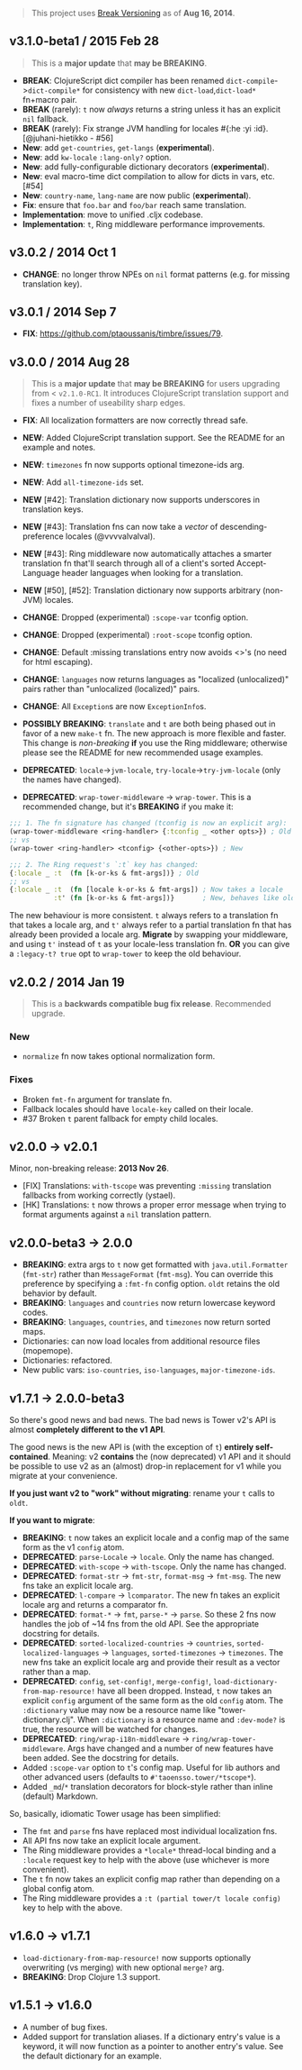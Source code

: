 > This project uses [Break Versioning](https://github.com/ptaoussanis/encore/blob/master/BREAK-VERSIONING.md) as of **Aug 16, 2014**.

## v3.1.0-beta1 / 2015 Feb 28

 > This is a **major update** that **may be BREAKING**.

 * **BREAK**: ClojureScript dict compiler has been renamed `dict-compile`->`dict-compile*` for consistency with new `dict-load`,`dict-load*` fn+macro pair.
 * **BREAK** (rarely): `t` now _always_ returns a string unless it has an explicit `nil` fallback.
 * **BREAK** (rarely): Fix strange JVM handling for locales #{:he :yi :id}. [@juhani-hietikko - #56]
 * **New**: add `get-countries`, `get-langs` (**experimental**).
 * **New**: add `kw-locale` `:lang-only?` option.
 * **New**: add fully-configurable dictionary decorators (**experimental**).
 * **New**: eval macro-time dict compilation to allow for dicts in vars, etc. [#54]
 * **New**: `country-name`, `lang-name` are now public (**experimental**).
 * **Fix**: ensure that `foo.bar` and `foo/bar` reach same translation.
 * **Implementation**: move to unified .cljx codebase.
 * **Implementation**: `t`, Ring middleware performance improvements.


## v3.0.2 / 2014 Oct 1

 * **CHANGE**: no longer throw NPEs on `nil` format patterns (e.g. for missing translation key).


## v3.0.1 / 2014 Sep 7

 * **FIX**: https://github.com/ptaoussanis/timbre/issues/79.


## v3.0.0 / 2014 Aug 28

> This is a **major update** that **may be BREAKING** for users upgrading from < `v2.1.0-RC1`.
> It introduces ClojureScript translation support and fixes a number of useability sharp edges.

 * **FIX**: All localization formatters are now correctly thread safe.

 * **NEW**: Added ClojureScript translation support. See the README for an example and notes.
 * **NEW**: `timezones` fn now supports optional timezone-ids arg.
 * **NEW**: Add `all-timezone-ids` set.
 * **NEW** [#42]: Translation dictionary now supports underscores in translation keys.
 * **NEW** [#43]: Translation fns can now take a _vector_ of descending-preference locales (@vvvvalvalval).
 * **NEW** [#43]: Ring middleware now automatically attaches a smarter translation fn that'll search through all of a client's sorted Accept-Language header languages when looking for a translation.
 * **NEW** [#50], [#52]: Translation dictionary now supports arbitrary (non-JVM) locales.

 * **CHANGE**: Dropped (experimental) `:scope-var` tconfig option.
 * **CHANGE**: Dropped (experimental) `:root-scope` tconfig option.
 * **CHANGE**: Default :missing translations entry now avoids <>'s (no need for html escaping).
 * **CHANGE**: `languages` now returns languages as "localized (unlocalized)" pairs rather than "unlocalized (localized)" pairs.
 * **CHANGE**: All `Exception`s are now `ExceptionInfo`s.

 * **POSSIBLY BREAKING**: `translate` and `t` are both being phased out in favor of a new `make-t` fn. The new approach is more flexible and faster. This change is _non-breaking_ **if** you use the Ring middleware; otherwise please see the README for new recommended usage examples.

 * **DEPRECATED**: `locale`->`jvm-locale`, `try-locale`->`try-jvm-locale` (only the names have changed).
 * **DEPRECATED**: `wrap-tower-middleware` -> `wrap-tower`. This is a recommended change, but it's **BREAKING** if you make it:
  ```clojure
  ;;; 1. The fn signature has changed (tconfig is now an explicit arg):
  (wrap-tower-middleware <ring-handler> {:tconfig _ <other opts>}) ; Old
  ;; vs
  (wrap-tower <ring-handler> <tconfig> {<other-opts>}) ; New

  ;;; 2. The Ring request's `:t` key has changed:
  {:locale _ :t  (fn [k-or-ks & fmt-args])} ; Old
  ;; vs
  {:locale _ :t  (fn [locale k-or-ks & fmt-args]) ; Now takes a locale
             :t' (fn [k-or-ks & fmt-args])}       ; New, behaves like old `:t`
  ```

 The new behaviour is more consistent. `t` always refers to a translation fn that takes a locale arg, and `t'` always refer to a partial translation fn that has already been provided a locale arg. **Migrate** by swapping your middleware, and using `t'` instead of `t` as your locale-less translation fn. **OR** you can give a `:legacy-t? true` opt to `wrap-tower` to keep the old behaviour.


## v2.0.2 / 2014 Jan 19

> This is a **backwards compatible bug fix release**. Recommended upgrade.

### New

 * `normalize` fn now takes optional normalization form.

### Fixes

 * Broken `fmt-fn` argument for translate fn.
 * Fallback locales should have `locale-key` called on their locale.
 * #37 Broken `t` parent fallback for empty child locales.


## v2.0.0 → v2.0.1

  Minor, non-breaking release: **2013 Nov 26**.

  * [FIX] Translations: `with-tscope` was preventing `:missing` translation fallbacks from working correctly (ystael).
  * [HK] Translations: `t` now throws a proper error message when trying to format arguments against a `nil` translation pattern.


## v2.0.0-beta3 → 2.0.0

  * **BREAKING**: extra args to `t` now get formatted with `java.util.Formatter` (`fmt-str`) rather than `MessageFormat` (`fmt-msg`). You can override this preference by specifying a `:fmt-fn` config option. `oldt` retains the old behavior by default.
  * **BREAKING**: `languages` and `countries` now return lowercase keyword codes.
  * **BREAKING**: `languages`, `countries`, and `timezones` now return sorted maps.
  * Dictionaries: can now load locales from additional resource files (mopemope).
  * Dictionaries: refactored.
  * New public vars: `iso-countries`, `iso-languages`, `major-timezone-ids`.


## v1.7.1 → 2.0.0-beta3

So there's good news and bad news. The bad news is Tower v2's API is almost **completely different to the v1 API**.

The good news is the new API is (with the exception of `t`) **entirely self-contained**. Meaning: v2 **contains** the (now deprecated) v1 API and it should be possible to use v2 as an (almost) drop-in replacement for v1 while you migrate at your convenience.

**If you just want v2 to "work" without migrating**: rename your `t` calls to `oldt`.

**If you want to migrate**:

  * **BREAKING**: `t` now takes an explicit locale and a config map of the same form as the v1 `config` atom.
  * **DEPRECATED**: `parse-Locale` -> `locale`. Only the name has changed.
  * **DEPRECATED**: `with-scope` -> `with-tscope`. Only the name has changed.
  * **DEPRECATED**: `format-str` -> `fmt-str`, `format-msg` -> `fmt-msg`. The new fns take an explicit locale arg.
  * **DEPRECATED**: `l-compare` -> `lcomparator`. The new fn takes an explicit locale arg and returns a comparator fn.
  * **DEPRECATED**: `format-*` -> `fmt`, `parse-*` -> `parse`. So these 2 fns now handles the job of ~14 fns from the old API. See the appropriate docstring for details.
  * **DEPRECATED**: `sorted-localized-countries` -> `countries`, `sorted-localized-languages` -> `languages`, `sorted-timezones` -> `timezones`. The new fns take an explicit locale arg and provide their result as a vector rather than a map.
  * **DEPRECATED**: `config`, `set-config!`, `merge-config!`, `load-dictionary-from-map-resource!` have all been dropped. Instead, `t` now takes an explicit `config` argument of the same form as the old `config` atom. The `:dictionary` value may now be a resource name like "tower-dictionary.clj". When `:dictionary` is a resource name and `:dev-mode?` is true, the resource will be watched for changes.
  * **DEPRECATED**: `ring/wrap-i18n-middleware` -> `ring/wrap-tower-middleware`. Args have changed and a number of new features have been added. See the docstring for details.
  * Added `:scope-var` option to `t`'s config map. Useful for lib authors and other advanced users (defaults to `#'taoensso.tower/*tscope*`).
  * Added `_md`/`*` translation decorators for block-style rather than inline (default) Markdown.

So, basically, idiomatic Tower usage has been simplified:

  * The `fmt` and `parse` fns have replaced most individual localization fns.
  * All API fns now take an explicit locale argument.
  * The Ring middleware provides a `*locale*` thread-local binding and a `:locale` request key to help with the above (use whichever is more convenient).
  * The `t` fn now takes an explicit config map rather than depending on a global config atom.
  * The Ring middleware provides a `:t (partial tower/t locale config)` key to help with the above.


## v1.6.0 → v1.7.1

  * `load-dictionary-from-map-resource!` now supports optionally overwriting (vs merging) with new optional `merge?` arg.
  * **BREAKING**: Drop Clojure 1.3 support.


## v1.5.1 → v1.6.0

  * A number of bug fixes.
  * Added support for translation aliases. If a dictionary entry's value is a keyword, it will now function as a pointer to another entry's value. See the default dictionary for an example.

